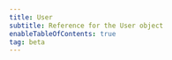```yaml
---
title: User
subtitle: Reference for the User object
enableTableOfContents: true
tag: beta
---
```


<SdkUser sdkName="React" />
